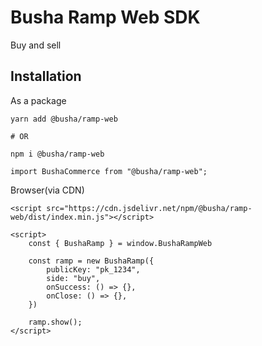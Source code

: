 # Busha Ramp Web SDK

Buy and sell

## Installation

As a package

```
yarn add @busha/ramp-web

# OR

npm i @busha/ramp-web
```

```
import BushaCommerce from "@busha/ramp-web";
```

Browser(via CDN)

```
<script src="https://cdn.jsdelivr.net/npm/@busha/ramp-web/dist/index.min.js"></script>

<script>
    const { BushaRamp } = window.BushaRampWeb

    const ramp = new BushaRamp({
        publicKey: "pk_1234",
        side: "buy",
        onSuccess: () => {},
        onClose: () => {},
    })

    ramp.show();
</script>
```
